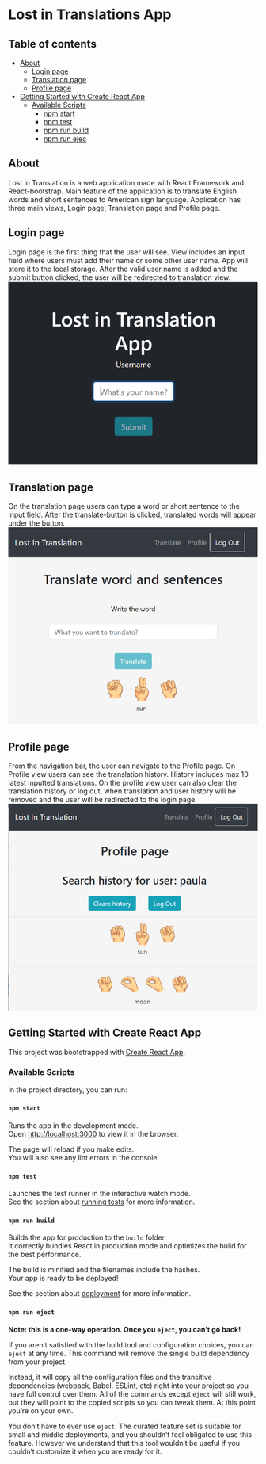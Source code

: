 # Lost in Translations App

## Table of contents
  - [About](#about)
      - [Login page](#login-page)
      - [Translation page](#translation-page)
      - [Profile page](#profile-page)
  - [Getting Started with Create React App](#getting-started-with-create-react-app)
    - [Available Scripts](#available-scripts)
      - [npm start](#npm-start)
      - [npm test](#npm-test)
      - [npm run build](#npm-run-build)
      - [npm run ejec](#npm-run-eject)

## About

Lost in Translation is a web application made with React Framework and React-bootstrap. Main feature of the application is to translate English words and short sentences to American sign language. Application has three main views, Login page, Translation page and Profile page.

## Login page

Login page is the first thing that the user will see. View includes an input field where users must add their name or some other user name. App will store it to the local storage. After the valid user name is added and the submit button clicked, the user will be redirected to translation view.
![image oh the login page](https://github.com/paularintaharri/LostInTranslation/blob/master/public/readme-images/loginpage.png)

## Translation page

On the translation page users can type a word or short sentence to the input field. After the translate-button is clicked, translated words will appear under the button.
![image oh the translation page](https://github.com/paularintaharri/LostInTranslation/blob/master/public/readme-images/translate_page.png)

## Profile page

From the navigation bar, the user can navigate to the Profile page. On Profile view users can see the translation history. History includes max 10 latest inputted translations. On the profile view user can also clear the translation history or log out, when translation and user history will be removed and the user will be redirected to the login page. 
![image oh the profile page](https://github.com/paularintaharri/LostInTranslation/blob/master/public/readme-images/profile_page.png)


## Getting Started with Create React App

This project was bootstrapped with [Create React App](https://github.com/facebook/create-react-app).

### Available Scripts

In the project directory, you can run:

#### `npm start`

Runs the app in the development mode.\
Open [http://localhost:3000](http://localhost:3000) to view it in the browser.

The page will reload if you make edits.\
You will also see any lint errors in the console.

#### `npm test`

Launches the test runner in the interactive watch mode.\
See the section about [running tests](https://facebook.github.io/create-react-app/docs/running-tests) for more information.

#### `npm run build`

Builds the app for production to the `build` folder.\
It correctly bundles React in production mode and optimizes the build for the best performance.

The build is minified and the filenames include the hashes.\
Your app is ready to be deployed!

See the section about [deployment](https://facebook.github.io/create-react-app/docs/deployment) for more information.

#### `npm run eject`

**Note: this is a one-way operation. Once you `eject`, you can’t go back!**

If you aren’t satisfied with the build tool and configuration choices, you can `eject` at any time. This command will remove the single build dependency from your project.

Instead, it will copy all the configuration files and the transitive dependencies (webpack, Babel, ESLint, etc) right into your project so you have full control over them. All of the commands except `eject` will still work, but they will point to the copied scripts so you can tweak them. At this point you’re on your own.

You don’t have to ever use `eject`. The curated feature set is suitable for small and middle deployments, and you shouldn’t feel obligated to use this feature. However we understand that this tool wouldn’t be useful if you couldn’t customize it when you are ready for it.
